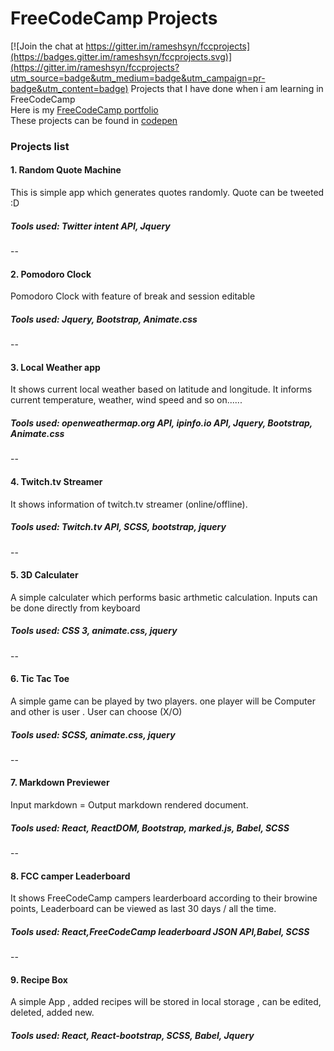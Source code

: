 # FreeCodeCamp Projects

[![Join the chat at https://gitter.im/rameshsyn/fccprojects](https://badges.gitter.im/rameshsyn/fccprojects.svg)](https://gitter.im/rameshsyn/fccprojects?utm_source=badge&utm_medium=badge&utm_campaign=pr-badge&utm_content=badge)
Projects that I have done when i am learning in FreeCodeCamp  
Here is my [FreeCodeCamp portfolio](https://www.freecodecamp.com/rameshsyn)  
These projects can be found in [codepen](http://codepen.io/collection/AdGoaM/)  

### Projects list 
#### 1. Random Quote Machine
   This is simple app which generates quotes randomly. Quote can be tweeted :D  
#####   Tools used: Twitter intent API, Jquery   
--




#### 2. Pomodoro Clock 
   Pomodoro Clock with feature of break and session editable   
#####   Tools used: Jquery, Bootstrap, Animate.css
--

   
#### 3. Local Weather app
   It shows current local weather based on latitude and longitude.  It informs current temperature, weather, wind speed and so on......
#####   Tools used: openweathermap.org API, ipinfo.io API, Jquery, Bootstrap, Animate.css
--


#### 4. Twitch.tv Streamer
   It shows information of twitch.tv streamer (online/offline).
#####   Tools used: Twitch.tv API, SCSS, bootstrap, jquery
--


#### 5. 3D Calculater
   A simple calculater which performs basic arthmetic calculation. Inputs can be done directly from keyboard 
#####   Tools used: CSS 3, animate.css, jquery
--


#### 6. Tic Tac Toe 
   A simple game can be played by two players. one player will be Computer and other is user . User can choose  (X/O)
#####   Tools used: SCSS, animate.css, jquery
--


#### 7. Markdown Previewer
   Input markdown = Output markdown rendered document.
#####    Tools used: React, ReactDOM, Bootstrap, marked.js, Babel, SCSS
--


#### 8. FCC camper Leaderboard
   It shows FreeCodeCamp campers learderboard according to their browine points, Leaderboard can be viewed as last 30 days / all the time.
#####    Tools used: React,FreeCodeCamp leaderboard JSON API,Babel, SCSS
--

#### 9. Recipe Box
   A simple App ,   added recipes will be stored in local storage , can be edited, deleted, added new.
#####    Tools used: React, React-bootstrap, SCSS, Babel, Jquery

   

